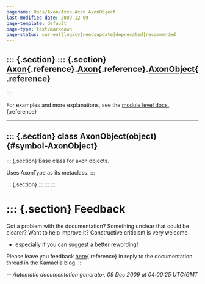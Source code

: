 ```yaml
---
pagename: Docs/Axon/Axon.Axon.AxonObject
last-modified-date: 2009-12-09
page-template: default
page-type: text/markdown
page-status: current|legacy|needsupdate|deprecated|recommended
---
```

::: {.section}
::: {.section}
[Axon](/Docs/Axon/Axon.html){.reference}.[Axon](/Docs/Axon/Axon.Axon.html){.reference}.[AxonObject](/Docs/Axon/Axon.Axon.AxonObject.html){.reference}
-----------------------------------------------------------------------------------------------------------------------------------------------------
:::

For examples and more explanations, see the [module level
docs.](/Docs/Axon/Axon.Axon.html){.reference}

------------------------------------------------------------------------

::: {.section}
class AxonObject(object) {#symbol-AxonObject}
------------------------

::: {.section}
Base class for axon objects.

Uses AxonType as its metaclass.
:::

::: {.section}
:::
:::
:::

::: {.section}
Feedback
========

Got a problem with the documentation? Something unclear that could be
clearer? Want to help improve it? Constructive criticism is very welcome
- especially if you can suggest a better rewording!

Please leave you feedback
[here](../../../cgi-bin/blog/blog.cgi?rm=viewpost&nodeid=1142023701){.reference}
in reply to the documentation thread in the Kamaelia blog.
:::

*\-- Automatic documentation generator, 09 Dec 2009 at 04:00:25 UTC/GMT*
